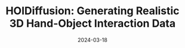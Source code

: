 ---
title: "HOIDiffusion: Generating Realistic 3D Hand-Object Interaction Data"
collection: publications
permalink: /publication/2024-HOIDiffusion
date: 2024-03-18
venue: 'CVPR 2024'
pdfurl: 'https://arxiv.org/abs/2403.12011'
codeurl: 'https://github.com/Mq-Zhang1/HOIDiffusion'
projecturl: 'https://mq-zhang1.github.io/HOIDiffusion'
teaser: 'images/hoidiffusion_thumbnail.avif'
authors: "<strong>Mengqi Zhang*</strong>, Yang Fu*, Zheng Ding, Sifei Liu, Zhuowen Tu, Xiaolong Wang"
---